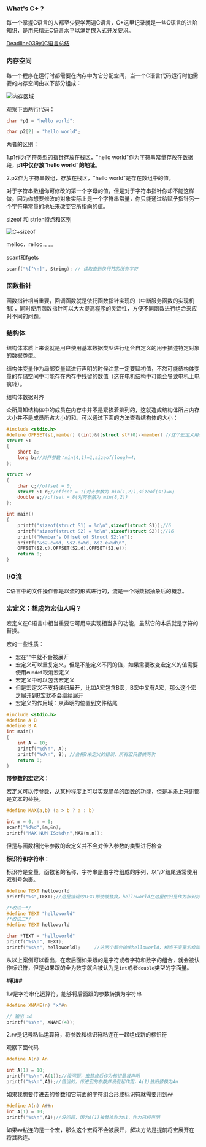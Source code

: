 ### What's C+ ?

每一个掌握C语言的人都至少要学两遍C语言，C+这里记录就是一些C语言的进阶知识，是用来精进C语言水平以满足嵌入式开发要求。

[Deadline039的C语言总结](https://deadline039.github.io/C)

### 内存空间

每一个程序在运行时都需要在内存中为它分配空间，当一个C语言代码运行时他需要的内存空间由以下部分组成：

![内存区域](.\Picture\程序运行内存分布.png)

观察下面两行代码：

```c
char *p1 = "hello world";

char p2[2] = "hello world";
```

两者的区别：

1.p1作为字符类型的指针存放在栈区，"hello world"作为字符串常量存放在数据段，**p1中仅存放"hello world"的地址**。

2.p2作为字符串数组，存放在栈区，"hello world"是存在数组中的值。

对于字符串数组你可修改的第一个字母的值，但是对于字符串指针你却不能这样做，因为你想要修改的对象实际上是一个字符串常量，你只能通过给赋予指针另一个字符串常量的地址来改变它所指向的值。





sizeof 和 strlen特点和区别

![C+sizeof](.\Picture\C+sizeof.png)

melloc，relloc，。。。

scanf和fgets

```C
scanf("%[^\n]", String); // 读取直到换行符的所有字符
```



### 函数指针

函数指针相当重要，回调函数就是依托函数指针实现的（中断服务函数的实现机制），同时使用函数指针可以大大提高程序的灵活性，方便不同函数进行组合来应对不同的问题。



### 结构体

结构体本质上来说就是用户使用基本数据类型进行组合自定义的用于描述特定对象的数据类型。

结构体变量作为局部变量赋进行声明的时候注意一定要赋初值，不然可能结构体变量的存储空间中可能存在内存中残留的数值（这在电机结构中可能会导致电机上电疯转）。

结构体数据对齐

众所周知结构体中的成员在内存中并不是紧挨着排列的，这就造成结构体所占内存大小并不是成员所占大小的和。可以通过下面的方法查看结构体的大小：

```c
#include <stdio.h>
#define OFFSET(st,member) ((int)&((struct st*)0)->member) //这个宏定义用来查看结构成员相对于首地址的偏移量
struct S1
{
    short a;
    long b;//对齐参数：min(4,1)=1,sizeof(long)=4;
};

struct S2
{
    char c;//offset = 0;
    struct S1 d;//offset = 1(对齐参数为 min(1,2)),sizeof(s1)=6;
    double e;//offset = 8(对齐参数为 min(8,2))
};

int main()
{
    printf("sizeof(struct S1) = %d\n",sizeof(struct S1));//6
    printf("sizeof(struct S2) = %d\n",sizeof(struct S2));//16
    printf("Member's Offset of Struct S2:\n");
    printf("&s2.c=%d, &s2.d=%d, &s2.e=%d\n",
    OFFSET(S2,c),OFFSET(S2,d),OFFSET(S2,e));
    return 0;
}
```

### I/O流

C语言中的文件操作都是以流的形式进行的，流是一个将数据抽象后的概念。







### 宏定义：想成为宏仙人吗？

宏定义在C语言中相当重要它可用来实现相当多的功能，虽然它的本质就是字符的替换。

宏的一些性质：

- 宏在""中就不会被展开
- 宏定义可以重复定义，但是不能定义不同的值，如果需要改变宏定义的值需要使用`#undef`取消宏定义
- 宏定义中可以包含宏定义
- 但是宏定义不支持递归展开，比如A宏包含B宏，B宏中又有A宏，那么这个宏之展开到B宏就不会继续展开
- 宏定义的作用域：从声明的位置到文件结尾

```c
#include <stdio.h>
#define A B
#define B A
int main()
{ 
    int A = 10;
    printf("%d\n", A);
    printf("%d\n", B); //会报B未定义的错误，所有宏只替换两次
    return 0;
}
```

**带参数的宏定义**：

宏定义可以传参数，从某种程度上可以实现简单的函数的功能，但是本质上来讲都是文本的替换。

```c
#define MAX(a,b) (a > b ? a : b) 

int m = 0, n = 0;
scanf("%d%d",&m,&n);
printf("MAX NUM IS:%d\n",MAX(m,n));
```

但是与函数相比带参数的宏定义并不会对传入参数的类型进行检查

**标识符和字符串：**

标识符是变量，函数名的名称，字符串是由字符组成的序列，以'\0'结尾通常使用双引号包裹。

```c++
#define TEXT helloworld 
printf("%s",TEXT);//这是错误的TEXT即使被替换，helloworld在这里依旧是作为标识符存在的

/*改法一*/
#define TEXT "helloworld"
/*改法二*/
#define TEXT helloworld 

char *TEXT = "helloworld"
printf("%s\n", TEXT);			
printf("%s\n", helloworld);		//这两个都会输出helloworld，相当于变量名给赋值了
```

从以上案例可以看出，在宏后面如果跟的是字符或者字符和数字的组合，就会被认作标识符，但是如果跟的全为数字就会被认为是`int`或者`double`类型的字面量。

**#和##**

1.`#`是字符串化运算符，能够将后面跟的参数转换为字符串

```c
#define XNAME(n) "x"#n

// 输出 x4
printf("%s\n", XNAME(4));
```

2.`##`是记号粘贴运算符，将参数和标识符粘连在一起组成新的标识符

观察下面代码

```c
#define A(n) An

int A(1) = 10;
printf("%s\n",A(1));//没问题，宏替换后作为标识量被声明
printf("%s\n",A1);//错误的，传进宏的参数并没有起作用，A(1)依旧替换为An

```

如果我想要传进去的参数和它前面的字符组合形成标识符就需要用到`##`

```c
#define A(n) A##n
int A(1) = 10;
printf("%s\n",A1);//没问题，因为A(1)被替换称为A1，作为已经声明
```

如果`##`粘连的是一个宏，那么这个宏将不会被展开，解决方法是提前将宏展开在将其粘连。
